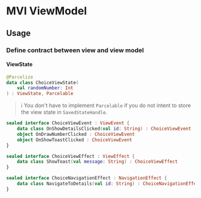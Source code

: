 # MVI ViewModel

## Usage

### Define contract between view and view model

#### ViewState
```kotlin
@Parcelize
data class ChoiceViewState(
    val randomNumber: Int
) : ViewState, Parcelable
```

> ℹ You don't have to implement `Parcelable` if you do not intent to store the view state in `SavedStateHandle`.


```kotlin
sealed interface ChoiceViewEvent : ViewEvent {
    data class OnShowDetailsClicked(val id: String) : ChoiceViewEvent
    object OnDrawNumberClicked : ChoiceViewEvent
    object OnShowToastClicked : ChoiceViewEvent
}

sealed interface ChoiceViewEffect : ViewEffect {
    data class ShowToast(val message: String) : ChoiceViewEffect
}

sealed interface ChoiceNavigationEffect : NavigationEffect {
    data class NavigateToDetails(val id: String) : ChoiceNavigationEffect
}
```
